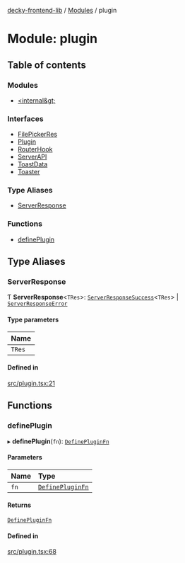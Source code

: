 [decky-frontend-lib](../README.md) / [Modules](../modules.md) / plugin

# Module: plugin

## Table of contents

### Modules

- [&lt;internal\&gt;](plugin._internal_.md)

### Interfaces

- [FilePickerRes](../interfaces/plugin.FilePickerRes.md)
- [Plugin](../interfaces/plugin.Plugin.md)
- [RouterHook](../interfaces/plugin.RouterHook.md)
- [ServerAPI](../interfaces/plugin.ServerAPI.md)
- [ToastData](../interfaces/plugin.ToastData.md)
- [Toaster](../interfaces/plugin.Toaster.md)

### Type Aliases

- [ServerResponse](plugin.md#serverresponse)

### Functions

- [definePlugin](plugin.md#defineplugin)

## Type Aliases

### ServerResponse

Ƭ **ServerResponse**<`TRes`\>: [`ServerResponseSuccess`](../interfaces/plugin._internal_.ServerResponseSuccess.md)<`TRes`\> \| [`ServerResponseError`](../interfaces/plugin._internal_.ServerResponseError.md)

#### Type parameters

| Name |
| :------ |
| `TRes` |

#### Defined in

[src/plugin.tsx:21](https://github.com/SteamDeckHomebrew/decky-frontend-lib/blob/33dd4e5/src/plugin.tsx#L21)

## Functions

### definePlugin

▸ **definePlugin**(`fn`): [`DefinePluginFn`](plugin._internal_.md#definepluginfn)

#### Parameters

| Name | Type |
| :------ | :------ |
| `fn` | [`DefinePluginFn`](plugin._internal_.md#definepluginfn) |

#### Returns

[`DefinePluginFn`](plugin._internal_.md#definepluginfn)

#### Defined in

[src/plugin.tsx:68](https://github.com/SteamDeckHomebrew/decky-frontend-lib/blob/33dd4e5/src/plugin.tsx#L68)
